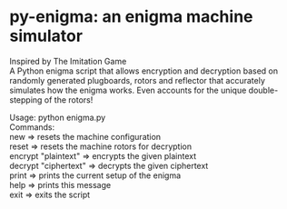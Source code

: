 py-enigma: an enigma machine simulator
============================================
Inspired by The Imitation Game  
A Python enigma script that allows encryption and decryption based on randomly generated plugboards, rotors and reflector that accurately simulates how the enigma works. Even accounts for the unique double-stepping of the rotors!
  
  
  
Usage: python enigma.py  
 Commands:  
 new          => resets the machine configuration  
 reset        => resets the machine rotors for decryption  
 encrypt "plaintext" => encrypts the given plaintext  
 decrypt "ciphertext" => decrypts the given ciphertext   
 print        => prints the current setup of the enigma  
 help         => prints this message  
 exit         => exits the script  


